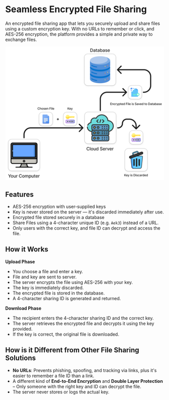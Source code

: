 
# Seamless Encrypted File Sharing

An encrypted file sharing app that lets you securely upload and share files using a custom encryption key. With no URLs to remember or click, and AES-256 encryption, the platform provides a simple and private way to exchange files.


![Architecture Diagram](https://raw.githubusercontent.com/karthik-saiharsh/file-sharing-app/refs/heads/main/architecture.png)


## Features

- AES-256 encryption with user-supplied keys
- Key is never stored on the server — it's discarded immediately after use.
- Encrypted file stored securely in a database
- Share Files using a 4-character unique ID (e.g. `Aek3`) instead of a URL.
- Only users with the correct key, and file ID can decrypt and access the file.


## How it Works

**Upload Phase**
- You choose a file and enter a key.
- File and key are sent to server.
- The server encrypts the file using AES-256 with your key.
- The key is immediately discarded.
- The encrypted file is stored in the database.
- A 4-character sharing ID is generated and returned.

**Download Phase**
- The recipient enters the 4-character sharing ID and the correct key.
- The server retrieves the encrypted file and decrypts it using the key provided.
- If the key is correct, the original file is downloaded.


## How is it Different from Other File Sharing Solutions
- **No URLs**: Prevents phishing, spoofing, and tracking via links, plus it's easier to remember a file ID than a link.
- A different kind of **End-to-End Encryption** and **Double Layer Protection** – Only someone with the right key and ID can decrypt the file.
- The server never stores or logs the actual key.
